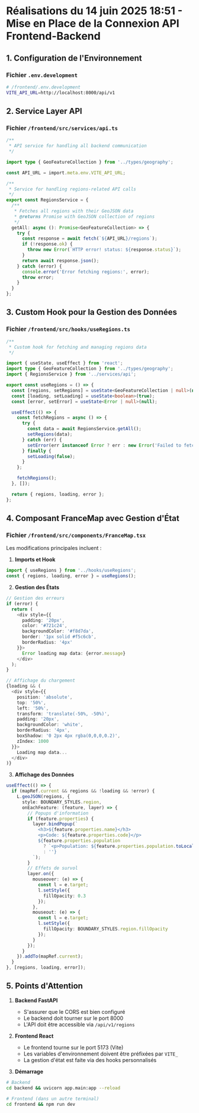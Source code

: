 # Réalisations du 14 juin 2025 18:51 - Mise en Place de la Connexion API Frontend-Backend

## 1. Configuration de l'Environnement

### Fichier `.env.development`
```bash
# /frontend/.env.development
VITE_API_URL=http://localhost:8000/api/v1
```

## 2. Service Layer API

### Fichier `/frontend/src/services/api.ts`
```typescript
/**
 * API service for handling all backend communication
 */

import type { GeoFeatureCollection } from '../types/geography';

const API_URL = import.meta.env.VITE_API_URL;

/**
 * Service for handling regions-related API calls
 */
export const RegionsService = {
  /**
   * Fetches all regions with their GeoJSON data
   * @returns Promise with GeoJSON collection of regions
   */
  getAll: async (): Promise<GeoFeatureCollection> => {
    try {
      const response = await fetch(`${API_URL}/regions`);
      if (!response.ok) {
        throw new Error(`HTTP error! status: ${response.status}`);
      }
      return await response.json();
    } catch (error) {
      console.error('Error fetching regions:', error);
      throw error;
    }
  }
};
```

## 3. Custom Hook pour la Gestion des Données

### Fichier `/frontend/src/hooks/useRegions.ts`
```typescript
/**
 * Custom hook for fetching and managing regions data
 */

import { useState, useEffect } from 'react';
import type { GeoFeatureCollection } from '../types/geography';
import { RegionsService } from '../services/api';

export const useRegions = () => {
  const [regions, setRegions] = useState<GeoFeatureCollection | null>(null);
  const [loading, setLoading] = useState<boolean>(true);
  const [error, setError] = useState<Error | null>(null);

  useEffect(() => {
    const fetchRegions = async () => {
      try {
        const data = await RegionsService.getAll();
        setRegions(data);
      } catch (err) {
        setError(err instanceof Error ? err : new Error('Failed to fetch regions'));
      } finally {
        setLoading(false);
      }
    };

    fetchRegions();
  }, []);

  return { regions, loading, error };
};
```

## 4. Composant FranceMap avec Gestion d'État

### Fichier `/frontend/src/components/FranceMap.tsx`
Les modifications principales incluent :

1. **Imports et Hook**
```typescript
import { useRegions } from '../hooks/useRegions';
const { regions, loading, error } = useRegions();
```

2. **Gestion des États**
```typescript
// Gestion des erreurs
if (error) {
  return (
    <div style={{ 
      padding: '20px',
      color: '#721c24',
      backgroundColor: '#f8d7da',
      border: '1px solid #f5c6cb',
      borderRadius: '4px'
    }}>
      Error loading map data: {error.message}
    </div>
  );
}

// Affichage du chargement
{loading && (
  <div style={{
    position: 'absolute',
    top: '50%',
    left: '50%',
    transform: 'translate(-50%, -50%)',
    padding: '20px',
    backgroundColor: 'white',
    borderRadius: '4px',
    boxShadow: '0 2px 4px rgba(0,0,0,0.2)',
    zIndex: 1000
  }}>
    Loading map data...
  </div>
)}
```

3. **Affichage des Données**
```typescript
useEffect(() => {
  if (mapRef.current && regions && !loading && !error) {
    L.geoJSON(regions, {
      style: BOUNDARY_STYLES.region,
      onEachFeature: (feature, layer) => {
        // Popups d'information
        if (feature.properties) {
          layer.bindPopup(`
            <h3>${feature.properties.name}</h3>
            <p>Code: ${feature.properties.code}</p>
            ${feature.properties.population 
              ? `<p>Population: ${feature.properties.population.toLocaleString()}</p>` 
              : ''}
          `);
        }
        // Effets de survol
        layer.on({
          mouseover: (e) => {
            const l = e.target;
            l.setStyle({
              fillOpacity: 0.3
            });
          },
          mouseout: (e) => {
            const l = e.target;
            l.setStyle({
              fillOpacity: BOUNDARY_STYLES.region.fillOpacity
            });
          }
        });
      }
    }).addTo(mapRef.current);
  }
}, [regions, loading, error]);
```

## 5. Points d'Attention

1. **Backend FastAPI**
   - S'assurer que le CORS est bien configuré
   - Le backend doit tourner sur le port 8000
   - L'API doit être accessible via `/api/v1/regions`

2. **Frontend React**
   - Le frontend tourne sur le port 5173 (Vite)
   - Les variables d'environnement doivent être préfixées par `VITE_`
   - La gestion d'état est faite via des hooks personnalisés

3. **Démarrage**
```bash
# Backend
cd backend && uvicorn app.main:app --reload

# Frontend (dans un autre terminal)
cd frontend && npm run dev
```
